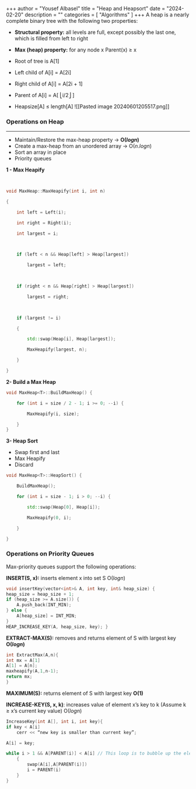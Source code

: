 +++
author = "Yousef Albasel"
title = "Heap and Heapsort"
date = "2024-02-20"
description = ""
categories = [
    "Algorithms"
]
+++
A heap is a nearly complete binary tree with the following two properties:

- **Structural property:** all levels are full, except possibly the last one, which is filled from left to right

- **Max (heap) property:** for any node x Parent(x) ≥ x
- Root of tree is A[1]

- Left child of A[i] = A[2i]

- Right child of A[i] = A[2i + 1]

- Parent of A[i] = A[ ⎣i/2⎦ ]

- Heapsize[A] ≤ length[A]
![[Pasted image 20240601205517.png]]

### Operations on Heap
---
- Maintain/Restore the max-heap property -> **O($log{n}$)**
- Create a max-heap from an unordered array -> O($n.log{n}$)
- Sort an array in place 
- Priority queues


**1 - Max Heapify**
```cpp
  

void MaxHeap::MaxHeapify(int i, int n)

{

    int left = Left(i);

    int right = Right(i);

    int largest = i;

  

    if (left < n && Heap[left] > Heap[largest])

        largest = left;

  

    if (right < n && Heap[right] > Heap[largest])

        largest = right;

  

    if (largest != i)

    {

        std::swap(Heap[i], Heap[largest]);

        MaxHeapify(largest, n);

    }

}
```

**2- Build a Max Heap**

```cpp
void MaxHeap<T>::BuildMaxHeap() {

    for (int i = size / 2 - 1; i >= 0; --i) {

        MaxHeapify(i, size);

    }
}
```

**3- Heap Sort**
- Swap first and last
- Max Heapify
- Discard
```cpp
void MaxHeap<T>::HeapSort() {

    BuildMaxHeap();

    for (int i = size - 1; i > 0; --i) {

        std::swap(Heap[0], Heap[i]);

        MaxHeapify(0, i);

    }

}
```

### Operations on Priority Queues

Max-priority queues support the following operations:

**INSERT(S, x):** inserts element x into set S O($log{n}$)
```c
void insertKey(vector<int>& A, int key, int& heap_size) {
heap_size = heap_size + 1;
if (heap_size >= A.size()) {
	A.push_back(INT_MIN); 
} else {
	A[heap_size] = INT_MIN;
} 
HEAP_INCREASE_KEY(A, heap_size, key); }
```
**EXTRACT-MAX(S):** removes and returns element of S with largest key **O($log{n}$)**
```c
int ExtractMax(A,n){
int mx = A[1]
A[1] = A[n];
maxheapify(A,1,n-1);
return mx;
}
```
**MAXIMUM(S):** returns element of S with largest key **O(1)**
 
**INCREASE-KEY(S, x, k)**: increases value of element x’s key to k (Assume k ≥ x’s current key value) O($log{n}$)

```c
IncreaseKey(int A[], int i, int key){
if key < A[i]
 	cerr << “new key is smaller than current key”;

A[i] = key;

while i > 1 && A[PARENT(i)] < A[i] // This loop is to bubble up the elements larger than the parent, to ensure heap property 
	{
		swap(A[i],A[PARENT(i)])
		i = PARENT(i)
	}
}
```
